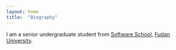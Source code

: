 ```yaml
---
layout: home
title:  "Biography"
---
```

I am a senior undergraduate student from [Software School](https://software.fudan.edu.cn/main.htm), [Fudan University](https://www.fudan.edu.cn/). 


